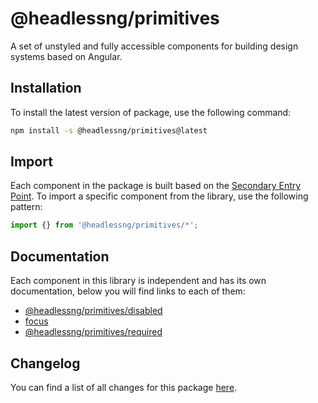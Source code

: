 # @headlessng/primitives

A set of unstyled and fully accessible components for building design systems based on Angular.

## Installation

To install the latest version of package, use the following command:

```sh
npm install -s @headlessng/primitives@latest
```

## Import

Each component in the package is built based on the [Secondary Entry Point](https://github.com/ng-packagr/ng-packagr/blob/main/docs/secondary-entrypoints.md). To import a specific component from the library, use the following pattern:

```typescript
import {} from '@headlessng/primitives/*';
```

## Documentation

Each component in this library is independent and has its own documentation, below you will find links to each of them:

- [@headlessng/primitives/disabled](disabled/README.md)
- [focus](focus/README.md)
- [@headlessng/primitives/required](required/README.md)

## Changelog

You can find a list of all changes for this package [here](CHANGELOG.md).
